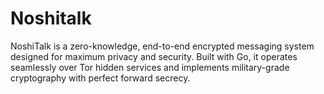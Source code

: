 # Noshitalk
NoshiTalk is a zero-knowledge, end-to-end encrypted messaging system designed for maximum privacy and security. Built with Go, it operates seamlessly over Tor hidden services and implements military-grade cryptography with perfect forward secrecy.
